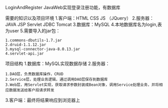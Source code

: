 LoginAndRegister
JavaWeb实现登录注册功能，有数据库

需要的知识以及项目环境
1.客户端：HTML CSS JS （JQuery）
2.服务器：JAVA  JSP   Servlet  JDBC  Tomcat
3.数据库：MySQL
4.本地数据库名为login,表为user
5.需要导入的jar包：
    
    1.commons-dbutils-1.7.jar
    2.druid-1.1.12.jar
    3.mysql-connector-java-8.0.13.jar
    4.servlet-api.jar

项目结构
1.数据库：MySQL实现数据存储
2.服务器：
    
    1.DAO层，负责数据库操作，CRUD
    2.Service层，处理业务逻辑，通过调用DAO层保存到数据库
    3.Web层，用Servlet实现，获取请求参数封装成Bean对象，调用Service处理业务，并将相应数据发送给客户段请求转发
   
3.客户端：最终将结果响应到浏览器上
   
